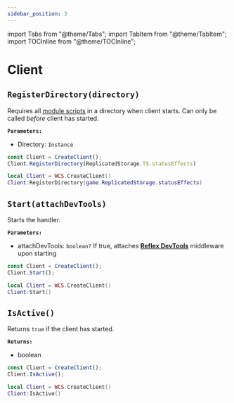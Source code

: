 ```yaml
---
sidebar_position: 3
---
```


import Tabs from "@theme/Tabs";
import TabItem from "@theme/TabItem";
import TOCInline from "@theme/TOCInline";

# Client

<TOCInline toc={toc} />

## `RegisterDirectory(directory)`
Requires all [module scripts](https://create.roblox.com/docs/reference/engine/classes/ModuleScript) in a directory when client starts.
Can only be called *before* client has started.

**`Parameters:`**
* Directory: `Instance`

<Tabs groupId="languages">
<TabItem value="TypeScript" default>

```ts
const Client = CreateClient();
Client.RegisterDirectory(ReplicatedStorage.TS.statusEffects)
```

</TabItem>
<TabItem value="Luau">

```lua
local Client = WCS.CreateClient()
Client:RegisterDirectory(game.ReplicatedStorage.statusEffects)
```

</TabItem>
</Tabs>



## `Start(attachDevTools)`
Starts the handler.

**`Parameters:`**
* attachDevTools: `boolean?` If true, attaches [**Reflex DevTools**](https://github.com/jackTabsCode/reflex-devtools) middleware upon starting

<Tabs groupId="languages">
<TabItem value="TypeScript" default>

```ts
const Client = CreateClient();
Client.Start();
```

</TabItem>
<TabItem value="Luau">

```lua
local Client = WCS.CreateClient()
Client:Start()
```

</TabItem>
</Tabs>

## `IsActive()`
Returns `true` if the client has started.

**`Returns:`**
* boolean

<Tabs groupId="languages">
<TabItem value="TypeScript" default>

```ts
const Client = CreateClient();
Client.IsActive();
```

</TabItem>
<TabItem value="Luau">

```lua
local Client = WCS.CreateClient()
Client:IsActive()
```

</TabItem>
</Tabs>
